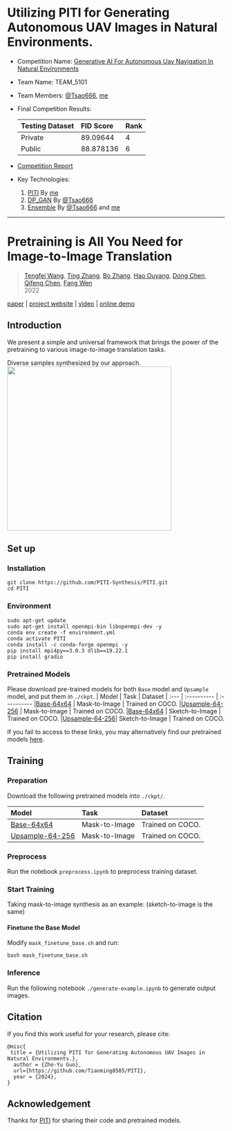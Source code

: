 # Utilizing PITI for Generating Autonomous UAV Images in Natural Environments.

- Competition Name: [Generative AI For Autonomous Uav Navigation In Natural Environments](https://tbrain.trendmicro.com.tw/Competitions/Details/34)
- Team Name: TEAM_5101
- Team Members: [@Tsao666](https://github.com/Tsao666), [me](https://github.com/Tianming8585)
- Final Competition Results:

  | Testing Dataset | FID Score | Rank |
  | :-------------- | :-------- | :--- |
  | Private         | 89.09644  | 4    |
  | Public          | 88.878136 | 6    |

- [Competition Report](./report.md)

- Key Technologies:

  1. [PITI](https://github.com/Tianming8585/PITI) By [me](https://github.com/Tianming8585)
  1. [DP_GAN](https://github.com/Tsao666/DP_GAN) By [@Tsao666](https://github.com/Tsao666)
  1. [Ensemble](<[https://github.com/Tsao666/DP_GAN](https://github.com/Tsao666/DP_GAN/blob/main/ensemble.md)>) By [@Tsao666](https://github.com/Tsao666) and [me](https://github.com/Tianming8585)

---

# Pretraining is All You Need for Image-to-Image Translation

> [Tengfei Wang](https://tengfei-wang.github.io/), [Ting Zhang](https://www.microsoft.com/en-us/research/people/tinzhan/), [Bo Zhang](https://bo-zhang.me/), [Hao Ouyang](https://ken-ouyang.github.io/), [Dong Chen](http://www.dongchen.pro/), [Qifeng Chen](https://cqf.io/), [Fang Wen](https://www.microsoft.com/en-us/research/people/fangwen/)  
> 2022

[paper](https://arxiv.org/abs/2205.12952) | [project website](https://tengfei-wang.github.io/PITI/index.html) | [video]() | [online demo](https://huggingface.co/spaces/tfwang/PITI-Synthesis)

## Introduction

We present a simple and universal framework that brings the power of the pretraining to various image-to-image translation tasks.

Diverse samples synthesized by our approach.  
<img src="figure/diverse.jpg" height="380px"/>

## Set up

### Installation

```
git clone https://github.com/PITI-Synthesis/PITI.git
cd PITI
```

### Environment

```
sudo apt-get update
sudo apt-get install openmpi-bin libopenmpi-dev -y
conda env create -f environment.yml
conda activate PITI
conda install -c conda-forge openmpi -y
pip install mpi4py==3.0.3 dlib==19.22.1
pip install gradio
```

### Pretrained Models

Please download pre-trained models for both `Base` model and `Upsample` model, and put them in `./ckpt`.
| Model | Task | Dataset
| :--- | :---------- | :----------
|[Base-64x64](https://hkustconnect-my.sharepoint.com/:u:/g/personal/tfwang_connect_ust_hk/EVslpwvzHJxFviyd3bw6KSEBWQ9B9Oqd5xUlemo4BNcHpQ?e=F5450q) | Mask-to-Image | Trained on COCO.
|[Upsample-64-256](https://hkustconnect-my.sharepoint.com/:u:/g/personal/tfwang_connect_ust_hk/ERPFM88nCR5Gna_i81cB_X4BgMyvkVE3uMX7R_w-LcSAEQ?e=EmL4fs) | Mask-to-Image | Trained on COCO.
|[Base-64x64](https://hkustconnect-my.sharepoint.com/:u:/g/personal/tfwang_connect_ust_hk/EQsQdJGrxaJDsDYFycIRTO4BNHdEOqZmO_QHSZVV23n5-g?e=I7FSlU) | Sketch-to-Image | Trained on COCO.
|[Upsample-64-256](https://hkustconnect-my.sharepoint.com/:u:/g/personal/tfwang_connect_ust_hk/Ec5DDBQkILpMm5lO0UeytzIBCteefJ_izY9izg7IEHAM8Q?e=6IL7Og)| Sketch-to-Image | Trained on COCO.

If you fail to access to these links, you may alternatively find our pretrained models [here](https://hkustconnect-my.sharepoint.com/:f:/g/personal/tfwang_connect_ust_hk/Ej0KKEFuje5NnYwaR3wob7YBsca1mBoozuCwCrzc16ra_g?e=COucC2).

## Training

### Preparation

Download the following pretrained models into `./ckpt/`.

| Model                                                                                                                                                  | Task          | Dataset          |
| :----------------------------------------------------------------------------------------------------------------------------------------------------- | :------------ | :--------------- |
| [Base-64x64](https://hkustconnect-my.sharepoint.com/:u:/g/personal/tfwang_connect_ust_hk/EVslpwvzHJxFviyd3bw6KSEBWQ9B9Oqd5xUlemo4BNcHpQ?e=F5450q)      | Mask-to-Image | Trained on COCO. |
| [Upsample-64-256](https://hkustconnect-my.sharepoint.com/:u:/g/personal/tfwang_connect_ust_hk/ERPFM88nCR5Gna_i81cB_X4BgMyvkVE3uMX7R_w-LcSAEQ?e=EmL4fs) | Mask-to-Image | Trained on COCO. |

### Preprocess

Run the notebook `preprocess.ipynb` to preprocess training dataset.

### Start Training

Taking mask-to-image synthesis as an example: (sketch-to-image is the same)

#### Finetune the Base Model

Modify `mask_finetune_base.sh` and run:

```
bash mask_finetune_base.sh
```

### Inference

Run the following notebook `./generate-example.ipynb` to generate output images.

## Citation

If you find this work useful for your research, please cite:

```
@misc{
 title = {Utilizing PITI for Generating Autonomous UAV Images in Natural Environments.},
  author = {Zhe-Yu Guo},
  url={https://github.com/Tianming8585/PITI},
  year = {2024},
}
```

## Acknowledgement

Thanks for [PITI](https://github.com/PITI-Synthesis/PITI) for sharing their code and pretrained models.
